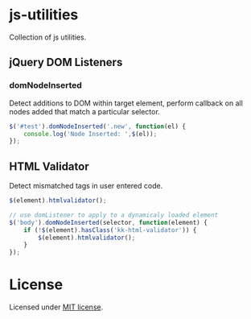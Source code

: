 # js-utilities

Collection of js utilities.

## jQuery DOM Listeners

### domNodeInserted

Detect additions to DOM within target element, perform callback on all nodes added that match a particular selector.

```javascript
$('#test').domNodeInserted('.new', function(el) { 
	console.log('Node Inserted: ',$(el)); 
});
```

## HTML Validator

Detect mismatched tags in user entered code.

```javascript
$(element).htmlvalidator();

// use domListener to apply to a dynamicaly loaded element
$('body').domNodeInserted(selector, function(element) {
	if (!$(element).hasClass('kk-html-validator')) {
		$(element).htmlvalidator();
	}
});
```


# License

Licensed under <a href="http://opensource.org/licenses/MIT">MIT license</a>.
